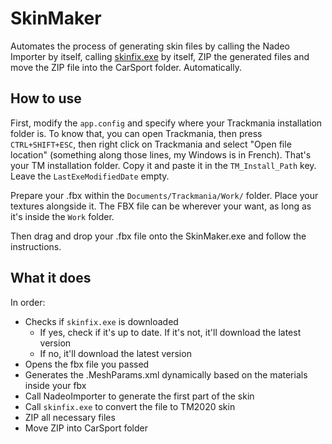 # SkinMaker
Automates the process of generating skin files by calling the Nadeo Importer by itself, calling [skinfix.exe](https://openplanet.dev/file/119) by itself, ZIP the generated files and move the ZIP file into the CarSport folder. Automatically.

## How to use
First, modify the `app.config` and specify where your Trackmania installation folder is.
To know that, you can open Trackmania, then press `CTRL+SHIFT+ESC`, then right click on Trackmania and select "Open file location" (something along those lines, my Windows is in French). That's your TM installation folder.
Copy it and paste it in the `TM_Install_Path` key.
Leave the `LastExeModifiedDate` empty.

Prepare your .fbx within the `Documents/Trackmania/Work/` folder. Place your textures alongside it.
The FBX file can be wherever your want, as long as it's inside the `Work` folder.

Then drag and drop your .fbx file onto the SkinMaker.exe and follow the instructions.

## What it does
In order:
- Checks if `skinfix.exe` is downloaded
    - If yes, check if it's up to date. If it's not, it'll download the latest version
    - If no, it'll download the latest version
- Opens the fbx file you passed
- Generates the .MeshParams.xml dynamically based on the materials inside your fbx
- Call NadeoImporter to generate the first part of the skin
- Call `skinfix.exe` to convert the file to TM2020 skin
- ZIP all necessary files
- Move ZIP into CarSport folder
